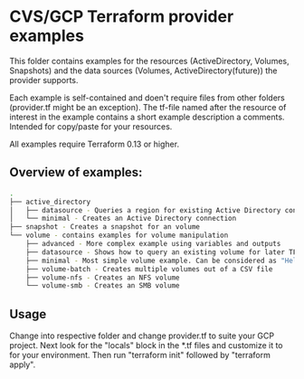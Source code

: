 # CVS/GCP Terraform provider examples

This folder contains examples for the resources (ActiveDirectory, Volumes, Snapshots) and
the data sources (Volumes, ActiveDirectory(future)) the provider supports.

Each example is self-contained and doen't require files from other folders (provider.tf
might be an exception). The tf-file named after the resource of interest in the example
contains a short example description a comments. Intended for copy/paste for your resources.

All examples require Terraform 0.13 or higher.

## Overview of examples:

```bash
.
├── active_directory
│   ├── datasource - Queries a region for existing Active Directory connection
│   └── minimal - Creates an Active Directory connection
├── snapshot - Creates a snapshot for an volume
└── volume - contains examples for volume manipulation
    ├── advanced - More complex example using variables and outputs
    ├── datasource - Shows how to query an existing volume for later TF use
    ├── minimal - Most simple volume example. Can be considered as "Hello World"
    ├── volume-batch - Creates multiple volumes out of a CSV file
    ├── volume-nfs - Creates an NFS volume
    └── volume-smb - Creates an SMB volume
```

## Usage
Change into respective folder and change provider.tf to suite your GCP project. Next look for the "locals" block in the *.tf files and customize it to for your environment. Then run "terraform init" followed by "terraform apply".

